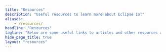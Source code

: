 ```yaml
---
title: "Resources"
description: "Useful resources to learn more about Eclipse IoT"
aliases:
    - /resources/
headline: "Resources"
tagline: "Below are some useful links to articles and other resources about Eclipse IoT Technologies."
hide_page_title: true
layout: "resources"
---
```

